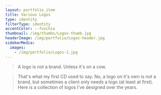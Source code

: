 ```yaml
---
layout: portfolio_item
title: Various Logos
type: identity
filterType: identity
accentColor: --fuschia
thumbnail: /img/thumbs/Logos-thumb.jpg
headerImage: /img/portfolio/Logos-header.jpg
sidebarMedia:
  images:
    - /img/portfolio/Logos-1.jpg
---
```


>A logo is not a brand. Unless it's on a cow.

>That's what my first CD used to say. No, a logo on it's own is not a brand, but sometimes a client only needs a logo (at least at first). Here is a collection of logos I've designed over the years.
